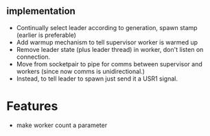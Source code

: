 ## implementation

- Continually select leader according to generation, spawn stamp  
  (earlier is preferable)
- Add warmup mechanism to tell supervisor worker is warmed up
- Remove leader state (plus leader thread) in worker, don't listen on
  connection.
- Move from socketpair to pipe for comms between supervisor and workers (since
  now comms is unidirectional.)
- Instead, to tell leader to spawn just send it a USR1 signal.

# Features

- make worker count a parameter
